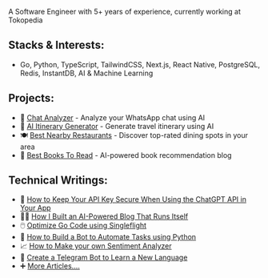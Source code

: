 A Software Engineer with 5+ years of experience, currently working at Tokopedia

## Stacks & Interests:
- Go, Python, TypeScript, TailwindCSS, Next.js, React Native, PostgreSQL, Redis, InstantDB, AI & Machine Learning

## Projects:
- 💬 <a href="https://chatanalyzer.app/" target="_blank">Chat Analyzer</a> - Analyze your WhatsApp chat using AI
- 📃 <a href="https://itinerai.fly.dev/" target="_blank">AI Itinerary Generator</a> - Generate travel itinerary using AI
- 🍽️ <a href="https://best-nearby-restaurants.herokuapp.com" target="_blank">Best Nearby Restaurants</a> - Discover top-rated dining spots in your area
- 📔 <a href="https://bestbookstoread.info" target="_blank">Best Books To Read</a> - AI-powered book recommendation blog

## Technical Writings:
- 🔑 <a href="https://medium.com/@dzakyputra/how-to-keep-your-api-key-secure-when-using-the-chatgpt-api-in-your-app-13de2a19b73d" target="_blank">How to Keep Your API Key Secure When Using the ChatGPT API in Your App</a>
- ✍🏼 <a href="https://levelup.gitconnected.com/how-i-built-an-ai-powered-blog-that-runs-itself-339421fbd5d1" target="_blank">How I Built an AI-Powered Blog That Runs Itself</a>
- 🖱️ <a href="https://medium.com/gitconnected/optimize-your-go-code-using-singleflight-3f11a808324" target="_blank">Optimize Go Code using Singleflight</a>
- 🤖 <a href="https://medium.com/free-code-camp/how-to-build-a-bot-to-automate-your-mindless-tasks-using-python-and-google-bigquery-a34faf7fb74" target="_blank">How to Build a Bot to Automate Tasks using Python</a>
- 📈 <a href="https://medium.com/free-code-camp/how-to-make-your-own-sentiment-analyzer-using-python-and-googles-natural-language-api-9e91e1c493e" target="_blank">How to Make your own Sentiment Analyzer</a>
- 📝 <a href="https://medium.com/towards-data-science/create-a-telegram-bot-to-help-you-learn-a-new-language-aef10607b5f9" target="_blank">Create a Telegram Bot to Learn a New Language</a>
- ➕ <a href="https://medium.com/@dzakyputra" target="_blank">More Articles....</a> 

